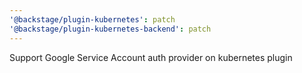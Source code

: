 ```yaml
---
'@backstage/plugin-kubernetes': patch
'@backstage/plugin-kubernetes-backend': patch
---
```


Support Google Service Account auth provider on kubernetes plugin

